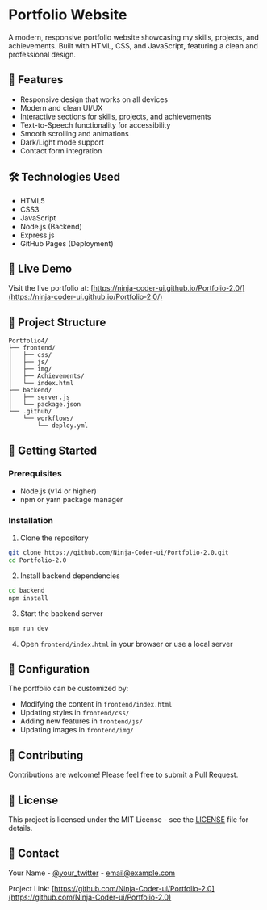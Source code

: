 # Portfolio Website

A modern, responsive portfolio website showcasing my skills, projects, and achievements. Built with HTML, CSS, and JavaScript, featuring a clean and professional design.

## 🌟 Features

- Responsive design that works on all devices
- Modern and clean UI/UX
- Interactive sections for skills, projects, and achievements
- Text-to-Speech functionality for accessibility
- Smooth scrolling and animations
- Dark/Light mode support
- Contact form integration

## 🛠️ Technologies Used

- HTML5
- CSS3
- JavaScript
- Node.js (Backend)
- Express.js
- GitHub Pages (Deployment)

## 🚀 Live Demo

Visit the live portfolio at: [https://ninja-coder-ui.github.io/Portfolio-2.0/](https://ninja-coder-ui.github.io/Portfolio-2.0/)

## 📁 Project Structure

```
Portfolio4/
├── frontend/
│   ├── css/
│   ├── js/
│   ├── img/
│   ├── Achievements/
│   └── index.html
├── backend/
│   ├── server.js
│   └── package.json
└── .github/
    └── workflows/
        └── deploy.yml
```

## 🚀 Getting Started

### Prerequisites

- Node.js (v14 or higher)
- npm or yarn package manager

### Installation

1. Clone the repository
```bash
git clone https://github.com/Ninja-Coder-ui/Portfolio-2.0.git
cd Portfolio-2.0
```

2. Install backend dependencies
```bash
cd backend
npm install
```

3. Start the backend server
```bash
npm run dev
```

4. Open `frontend/index.html` in your browser or use a local server

## 🔧 Configuration

The portfolio can be customized by:
- Modifying the content in `frontend/index.html`
- Updating styles in `frontend/css/`
- Adding new features in `frontend/js/`
- Updating images in `frontend/img/`

## 🤝 Contributing

Contributions are welcome! Please feel free to submit a Pull Request.

## 📝 License

This project is licensed under the MIT License - see the [LICENSE](LICENSE) file for details.

## 📧 Contact

Your Name - [@your_twitter](https://twitter.com/your_twitter) - email@example.com

Project Link: [https://github.com/Ninja-Coder-ui/Portfolio-2.0](https://github.com/Ninja-Coder-ui/Portfolio-2.0)
